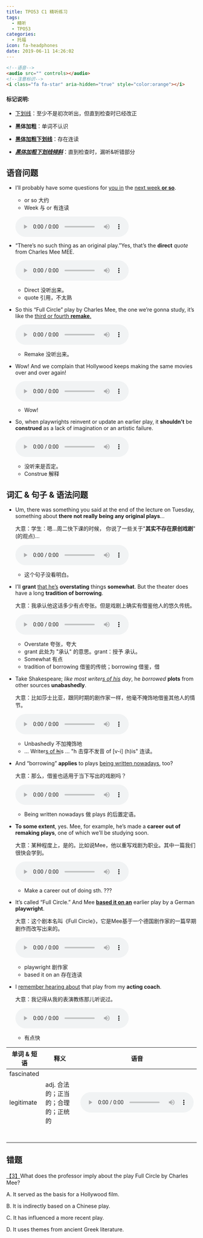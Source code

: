 ```yaml
---
title: TPO53 C1 精听练习
tags:
  - 精听
  - TPO53
categories:
  - 托福
icon: fa-headphones
date: 2019-06-11 14:26:02
---
```



<!--more-->

```html
<!--语音-->
<audio src="" controls></audio>
<!--注意标识-->
<i class="fa fa-star" aria-hidden="true" style="color:orange"></i>
```

#### 标记说明: 

* <u>下划线</u>：至少不是初次听出，但直到检查时已经改正

* **黑体加粗**：单词不认识

* **<u>黑体加粗下划线</u>**：存在连读

* ***<u>黑体加粗下划线倾斜</u>***：直到检查时，漏听&听错部分



## 语音问题

* I’ll probably have some questions for <u>you in</u> the <u>next week **or so**</u>.

  * or so 大约
  * Week 与 or 有连读

  <audio src="https://img.kmf.com/qmmp3/10932/91868_20190412183554.mp3" controls></audio>

* “There’s no such thing as an original play.”Yes, that’s the **direct** *quote* from Charles Mee MEE.

  <audio src="https://img.kmf.com/qmmp3/10932/91872_20190412183554.mp3" controls></audio>

  * Direct 没听出来。
  * quote 引用，不太熟

* So this “Full Circle” play by Charles Mee, the one we’re gonna study, it’s like the <u>third or fourth **remake**.</u>

  <audio src="https://img.kmf.com/qmmp3/10932/91892_20190412183554.mp3" controls></audio>

  * Remake 没听出来。

* Wow! And we complain that Hollywood keeps making the same movies over and over again!

  <audio src="https://img.kmf.com/qmmp3/10932/91893_20190412183554.mp3" controls></audio>

  * Wow!

* So, when playwrights reinvent or update an earlier play, it **shouldn’t** be **construed** as a lack of imagination or an artistic failure.

  <audio src="https://img.kmf.com/qmmp3/10932/91901_20190412183554.mp3" controls></audio>

  * 没听来是否定。
  * Construe 解释



## 词汇 & 句子 & 语法问题

* Um, there was something you said at the end of the lecture on Tuesday, something about **there not really being any original plays**…

  大意：学生：嗯…周二快下课的时候， 你说了一些关于"**其实不存在原创戏剧**"(的观点)…

  <audio src="https://img.kmf.com/qmmp3/10932/91871_20190412183554.mp3" controls></audio>

  * 这个句子没看明白。

* I’ll **grant** <u>that he’s</u> **overstating** things **somewhat**. But the theater does have a long **tradition of borrowing**.

  大意：我承认他这话多少有点夸张。但是戏剧上确实有借鉴他人的悠久传统。

  <audio src="https://img.kmf.com/qmmp3/10932/91878_20190412183554.mp3" controls></audio>

  * Overstate  夸张，夸大
  * grant 此处为 "承认" 的意思。grant：授予 承认。
  * Somewhat 有点
  * tradition of borrowing 借鉴的传统；borrowing 借鉴，借

* Take Shakespeare; *like most writer<u>s of his</u> day*, he *borrowed* **plots** from other sources **unabashedly**.

  大意：比如莎士比亚，跟同时期的剧作家一样，他毫不掩饰地借鉴其他人的情节。

  <audio src="https://img.kmf.com/qmmp3/10932/91879_20190412183554.mp3" controls></audio>

  * Unbashedly 不加掩饰地
  * … Writer<u>s o</u><u>f ~~h~~i</u>s … "h 击穿不发音 of [v-i] (h)is" 连读。

* And “borrowing” **applies** to plays <u>being written nowadays</u>, too?

  大意：那么，借鉴也适用于当下写出的戏剧吗？

  <audio src="https://img.kmf.com/qmmp3/10932/91882_20190412183554.mp3" controls></audio>

  * Being written nowadays 做 plays 的后置定语。

* **To some extent**, yes. Mee, for example, he’s made a **career** **out of remaking plays**, one of which we’ll be studying soon.

  大意：某种程度上，是的。比如说Mee，他以重写戏剧为职业。其中一篇我们很快会学到。

  <audio src="https://img.kmf.com/qmmp3/10932/91883_20190412183554.mp3" controls></audio>

  * Make a career out of doing sth. ???

* It’s called “Full Circle.” And Mee <u>**based it on an**</u> earlier play by a German **playwright**.

  大意：这个剧本名叫《Full Circle》，它是Mee基于一个德国剧作家的一篇早期剧作而改写出来的。

  <audio src="https://img.kmf.com/qmmp3/10932/91884_20190412183554.mp3" controls></audio>

  * playwright 剧作家
  * based it on an 存在连读

* I <u>remember hearing about</u> that play from my **acting coach**.

  大意：我记得从我的表演教练那儿听说过。

  <audio src="https://img.kmf.com/qmmp3/10932/91888_20190412183554.mp3" controls></audio>

  * 有点快



| 单词 & 短语 | 释义                                | 语音                                                         |
| ----------- | ----------------------------------- | ------------------------------------------------------------ |
| fascinated  |                                     | <audio src="https://img.kmf.com/qmmp3/10932/91889_20190412183554.mp3" contorls></audio> |
| legitimate  | adj. 合法的；正当的；合理的；正统的 | <audio src="https://img.kmf.com/qmmp3/10932/91900_20190412183554.mp3" controls></audio> |
|             |                                     |                                                              |
|             |                                     |                                                              |
|             |                                     |                                                              |
|             |                                     |                                                              |
|             |                                     |                                                              |
|             |                                     |                                                              |
|             |                                     |                                                              |



## 错题

[【3】](https://toefl.kmf.com/listening/result/156024086651593625/81mb6j)What does the professor imply about the play Full Circle by Charles Mee?

A. It served as the basis for a Hollywood film.

B. It is indirectly based on a Chinese play.

C. It has influenced a more recent play.

D. It uses themes from ancient Greek literature.
